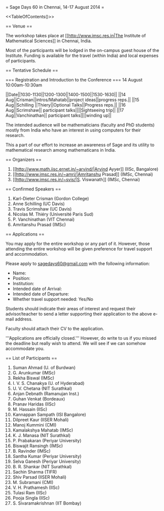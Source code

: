 = Sage Days 60 in Chennai, 14-17 August 2014 =

<<TableOfContents()>>

== Venue ==

The workshop takes place at [[http://www.imsc.res.in|The Institute of Mathematical Sciences]] in Chennai, India.

Most of the participants will be lodged in the on-campus guest house of the Institute.
Funding is available for the travel (within India) and local expenses of participants.

== Tentative Schedule ==

=== Registration and Introduction to the Conference ===
14 August 10:00am-10:30am

||Date||1030-1130||1200-1300||1400-1500||1530-1630||
||14 Aug||Crisman||intros/Mahatab||project ideas||progress reps.||
||15 Aug||Schilling ||Thiery||Optional Talks||Progress reps.||
||16 Aug||Scrimshaw|| participant talks||||Sightseeing trip||
||17 Aug||Vanchinathan|| participant talks||||winding up||


The intended audience will be mathematicians (faculty and PhD students) mostly from India who have an interest in using computers for their research.

This a part of our effort to increase an awareness of Sage and its utility to mathematical research among mathematicans in India.

== Organizers ==

 1. [[http://www.math.iisc.ernet.in/~arvind/|Arvind Ayyer]] (IISc, Bangalore)
 2. [[http://www.imsc.res.in/~amri/|Amritanshu Prasad]] (IMSc, Chennai)
 3. [[http://www.imsc.res.in/~svis/|S. Viswanath]] (IMSc, Chennai)

== Confirmed Speakers ==

 1. Karl-Dieter Crisman (Gordon College)
 2. Anne Schilling (UC Davis)
 1. Travis Scrimshaw (UC Davis)
 3. Nicolas M. Thi&eacute;ry (Universit&eacute; Paris Sud)
 4. P. Vanchinathan (VIT Chennai)
 5. Amritanshu Prasad (IMSc)

== Applications ==

You may apply for the entire workshop or any part of it. However, those attending the entire workshop will be given preference for travel support and accommodation.

Please apply to sagedays60@gmail.com with the following information:

 * Name:
 * Position:
 * Institution:
 * Intended date of Arrival:
 * Intended date of Departure:
 * Whether travel support needed: Yes/No

Students should indicate their areas of interest and request their advisor/teacher to send a letter supporting their application to the above e-mail address.

Faculty should attach their CV to the application.

'''Applications are officially closed.''' However, do write to us if you missed the deadline but really wish to attend. We will see if we can somehow accommodate you.

== List of Participants ==

 1. Suman Ahmad (U. of Burdwan)
 1. G. Arunkumar (IMSc)
 1. Rekha Biswal (IMSc)
 1. I. V. S. Chanakya (U. of Hyderabad)
 1. U. V. Chetana (NIT Surathkal)
 1. Anjan Debnath (Ramanujan Inst.)
 1. Guhan Venkat (Bordeaux)
 1. Pranav Haridas (IISc)
 1. M. Hassain (IISc)
 1. Kannappan Sampath (ISI Bangalore)
 1. Dilpreet Kaur (IISER Mohali)
 1. Manoj Kummini (CMI)
 1. Kamalakshya Mahatab (IMSc)
 1. K. J. Manasa (NIT Surathkal)
 1. P. Prabakaran (Periyar University)
 1. Biswajit Ransingh (IMSc)
 1. B. Ravinder (IMSc)
 1. Santha Kumar (Periyar University)
 1. Selva Ganesh (Periyar University)
 1. B. R. Shankar (NIT Surathkal)
 1. Sachin Sharma (TIFR)
 1. Shiv Parsad (IISER Mohali)
 1. M. Subramani (CMI)
 1. V. H. Prathamesh (IISc)
 1. Tulasi Ram (IISc)
 1. Pooja Singla (IISc)
 1. S. Sivaramakrishnan (IIT Bombay)
